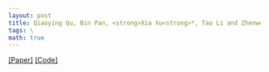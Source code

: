 ```yaml
---
layout: post
title: Qiaoying Qu, Bin Pan, <strong>Xia Xu<strong>*, Tao Li and Zhenwei Shi. Unmixing Guided Unsupervised Network for RGB Spectral Super-Resolution. IEEE Transactions on Image Processing, vol. 32, pp. 4856-4867, 2023. 
tags: \
math: true
---
```

[[Paper]](https://doi.org/10.1109/TIP.2023.3299197) 
[[Code]](https://github.com/Lab-PANbin/UnGUN-Unmixing-Guided-Unsupervised-Network-for-RGB-Spectral-Super-Resolution)

